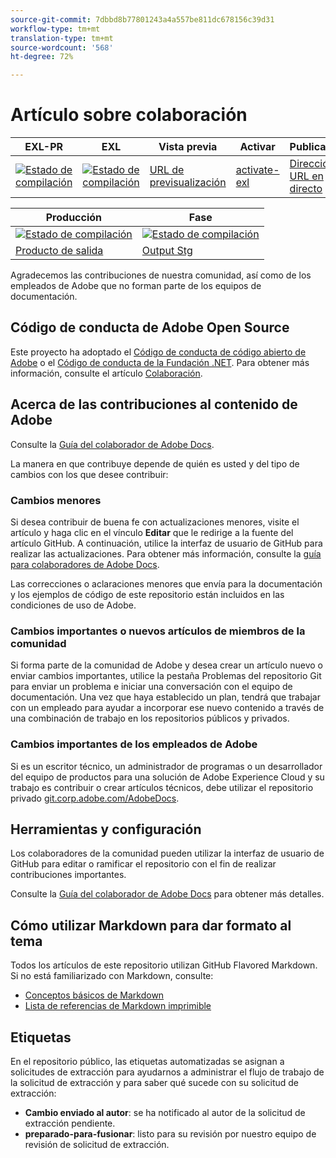 ```yaml
---
source-git-commit: 7dbbd8b77801243a4a557be811dc678156c39d31
workflow-type: tm+mt
translation-type: tm+mt
source-wordcount: '568'
ht-degree: 72%

---
```

# Artículo sobre colaboración

| EXL-PR | EXL | Vista previa | Activar | Publicadas | Ayuda |
|--- |--- |--- |--- |--- |--- |
| [![Estado de compilación](https://docs.ci.corp.adobe.com/view/exl-pr/job/media-analytics.en_pr-exl/badge/icon)](https://docs.ci.corp.adobe.com/view/exl-pr/job/media-analytics.en_pr-exl/lastBuild/) | [![Estado de compilación](https://docs.ci.corp.adobe.com/view/exl-pr/job/media-analytics.en_exl/lastBuild/badge/icon)](https://docs.ci.corp.adobe.com/view/exl-pr/job/media-analytics.en_exl/lastBuild/lastBuild) | [URL de previsualización](https://experienceleague.corp.adobe.com/docs/media-analytics/using/media-overview.html?lang=en) | [activate-exl](https://docs.ci.corp.adobe.com/job/activate-exl/build/) | [Dirección URL en directo](https://experienceleague.adobe.com/docs/media-analytics/using/media-overview.html?lang=en) | [Guía de creación](https://experienceleague.adobe.com/docs/authoring-guide-exl/using/home.html?lang=en) |

| Producción | Fase |
|---|---|
| [![Estado de compilación](https://docs.ci.corp.adobe.com/job/media-analytics.en_production/badge/icon)](https://docs.ci.corp.adobe.com/job/media-analytics.en_production/lastBuild) | [![Estado de compilación](https://docs.ci.corp.adobe.com/job/media-analytics.en_stage/badge/icon)](https://docs.ci.corp.adobe.com/job/media-analytics.en_stage/lastBuild) |
| [Producto de salida](https://docs.adobe.com/content/help/es-ES/media-analytics/using/media-overview.html) | [Output Stg](https://docs-stg.corp.adobe.com/content/help/en/media-analytics/using/media-overview.html) |

Agradecemos las contribuciones de nuestra comunidad, así como de los empleados de Adobe que no forman parte de los equipos de documentación.

## Código de conducta de Adobe Open Source

Este proyecto ha adoptado el [Código de conducta de código abierto de Adobe](code-of-conduct.md) o el [Código de conducta de la Fundación .NET](https://dotnetfoundation.org/code-of-conduct). Para obtener más información, consulte el artículo [Colaboración](contributing.md).

## Acerca de las contribuciones al contenido de Adobe

Consulte la [Guía del colaborador de Adobe Docs](https://docs.adobe.com/content/help/en/contributor/contributor-guide/introduction.html).

La manera en que contribuye depende de quién es usted y del tipo de cambios con los que desee contribuir:

### Cambios menores

Si desea contribuir de buena fe con actualizaciones menores, visite el artículo y haga clic en el vínculo **Editar** que le redirige a la fuente del artículo GitHub. A continuación, utilice la interfaz de usuario de GitHub para realizar las actualizaciones. Para obtener más información, consulte la [guía para colaboradores de Adobe Docs](https://docs.adobe.com/content/help/en/contributor/contributor-guide/introduction.html).

Las correcciones o aclaraciones menores que envía para la documentación y los ejemplos de código de este repositorio están incluidos en las condiciones de uso de Adobe.

### Cambios importantes o nuevos artículos de miembros de la comunidad

Si forma parte de la comunidad de Adobe y desea crear un artículo nuevo o enviar cambios importantes, utilice la pestaña Problemas del repositorio Git para enviar un problema e iniciar una conversación con el equipo de documentación. Una vez que haya establecido un plan, tendrá que trabajar con un empleado para ayudar a incorporar ese nuevo contenido a través de una combinación de trabajo en los repositorios públicos y privados.

<!--
If you submit a pull request with significant changes to documentation and code examples, you'll see a message in the pull request asking you to submit an online contribution license agreement (CLA). We need you to complete the online form before we can review your pull request.
-->

### Cambios importantes de los empleados de Adobe

Si es un escritor técnico, un administrador de programas o un desarrollador del equipo de productos para una solución de Adobe Experience Cloud y su trabajo es contribuir o crear artículos técnicos, debe utilizar el repositorio privado [git.corp.adobe.com/AdobeDocs](https://git.corp.adobe.com/AdobeDocs). <!--Employees from other parts of the Adobe world should use the public repo for minor updates.-->

## Herramientas y configuración

Los colaboradores de la comunidad pueden utilizar la interfaz de usuario de GitHub para editar o ramificar el repositorio con el fin de realizar contribuciones importantes.

Consulte la [Guía del colaborador de Adobe Docs](https://docs.adobe.com/content/help/en/contributor/contributor-guide/introduction.html) para obtener más detalles.

## Cómo utilizar Markdown para dar formato al tema

Todos los artículos de este repositorio utilizan GitHub Flavored Markdown. Si no está familiarizado con Markdown, consulte:

* [Conceptos básicos de Markdown](https://help.github.com/articles/markdown-basics/)
* [Lista de referencias de Markdown imprimible](https://guides.github.com/pdfs/markdown-cheatsheet-online.pdf)

## Etiquetas

En el repositorio público, las etiquetas automatizadas se asignan a solicitudes de extracción para ayudarnos a administrar el flujo de trabajo de la solicitud de extracción y para saber qué sucede con su solicitud de extracción:

* **Cambio enviado al autor**: se ha notificado al autor de la solicitud de extracción pendiente.
* **preparado-para-fusionar**: listo para su revisión por nuestro equipo de revisión de solicitud de extracción.


